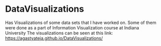 # DataVisualizations
Has Visualizations of some data sets that I have worked on. Some of them were done as a part of Information Visualization course at Indiana University
The visualizations can be seen at this link: https://agastyateja.github.io/DataVisualizations/